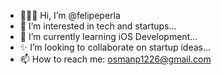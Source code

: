 - 🙋🏻‍♂️ Hi, I’m @felipeperla
- 👀 I’m interested in tech and startups...
- 📱 I’m currently learning iOS Development...
- ✨ I’m looking to collaborate on startup ideas...
- 📫 How to reach me: osmanp1226@gmail.com
